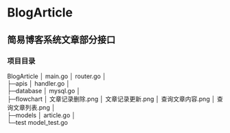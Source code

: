 # BlogArticle

## 简易博客系统文章部分接口

### 项目目录

BlogArticle
  │  main.go
  │  router.go
  │  
  ├─apis
  │      handler.go
  │      
  ├─database
  │      mysql.go
  │      
  ├─flowchart
  │      文章记录删除.png
  │      文章记录更新.png
  │      查询文章内容.png
  │      查询文章列表.png
  │      
  ├─models
  │      article.go
  │      
  └─test
          model_test.go
